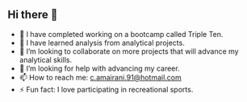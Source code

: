 ## Hi there 👋
- 🔭 I have completed working on a bootcamp called Triple Ten.
- 🌱 I have learned analysis from analytical projects.
- 👯 I’m looking to collaborate on more projects that will advance my analytical skills.
- 🤔 I’m looking for help with advancing my career.
- 📫 How to reach me: c.amairani.91@hotmail.com
- ⚡ Fun fact: I love participating in recreational sports. 
<!--
**M1ssCN/M1ssCN** is a ✨ _special_ ✨ repository because its `README.md` (this file) appears on your GitHub profile.
-->
